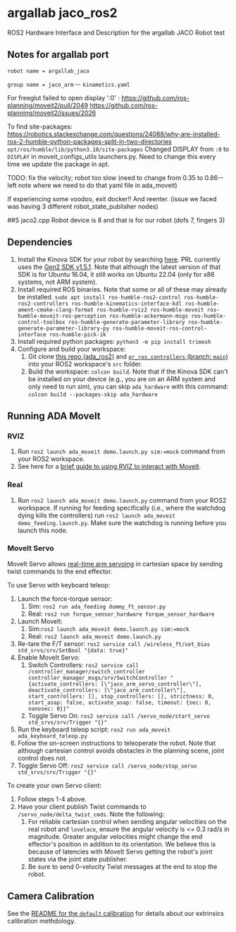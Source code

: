 # argallab jaco_ros2
ROS2 Hardware Interface and Description for the argallab JACO Robot
test

## Notes for argallab port
`robot name = argallab_jaco`

`group name = jaco_arm` -- `kinametics.yaml`

For freeglut failed to open display ':0' :
https://github.com/ros-planning/moveit2/pull/2049
https://github.com/ros-planning/moveit2/issues/2026

To find site-packages:
https://robotics.stackexchange.com/questions/24088/why-are-installed-ros-2-humble-python-packages-split-in-two-directories
`opt/ros/humble/lib/python3.10/site-packages`
Changed DISPLAY from `:0` to `DISPLAY` in moveit_configs_utils launchers.py. Need to change this every time we update the package in apt.

TODO: fix the velocity; robot too slow (need to change from 0.35 to 0.86--left note where we need to do that yaml file in ada_moveit)

If experiencing some voodoo, exit docker!! And reenter. (issue we faced was having 3 different robot_state_publisher nodes)

##S jaco2.cpp
Robot device is 8 and that is for our robot (dofs 7, fingers 3)



## Dependencies
1. Install the Kinova SDK for your robot by searching [here](https://www.kinovarobotics.com/resources?r=79301&s). PRL currently uses the [Gen2 SDK v1.5.1](https://drive.google.com/file/d/1UEQAow0XLcVcPCeQfHK9ERBihOCclkJ9/view). Note that although the latest version of that SDK is for Ubuntu 16.04, it still works on Ubuntu 22.04 (only for x86 systems, not ARM system).
2. Install required ROS binaries. Note that some or all of these may already be installed. `sudo apt install ros-humble-ros2-control ros-humble-ros2-controllers ros-humble-kinematics-interface-kdl ros-humble-ament-cmake-clang-format ros-humble-rviz2 ros-humble-moveit ros-humble-moveit-ros-perception ros-humble-ackermann-msgs ros-humble-control-toolbox ros-humble-generate-parameter-library ros-humble-generate-parameter-library-py ros-humble-moveit-ros-control-interface ros-humble-pick-ik`
3. Install required python packages: `python3 -m pip install trimesh`
4. Configure and build your workspace:
    1. Git clone [this repo (ada_ros2)](https://github.com/personalrobotics/ada_ros2) and [`pr_ros_controllers` (branch: `main`)](https://github.com/personalrobotics/pr_ros_controllers) into your ROS2 workspace's `src` folder.
    2. Build the workspace: `colcon build`. Note that if the Kinova SDK can't be installed on your device (e.g., you are on an ARM system and only need to run sim), you can skip `ada_hardware` with this command: `colcon build --packages-skip ada_hardware`

## Running ADA MoveIt
### RVIZ
1. Run `ros2 launch ada_moveit demo.launch.py sim:=mock` command from your ROS2 workspace.
2. See here for a [brief guide to using RVIZ to interact with MoveIt](https://moveit.picknik.ai/humble/doc/tutorials/quickstart_in_rviz/quickstart_in_rviz_tutorial.html).

### Real
1. Run `ros2 launch ada_moveit demo.launch.py` command from your ROS2 workspace. If running for feeding specifically (i.e., where the watchdog dying kills the controllers) run `ros2 launch ada_moveit demo_feeding.launch.py`. Make sure the watchdog is running before you launch this node.

### MoveIt Servo

MoveIt Servo allows [real-time arm servoing](https://moveit.picknik.ai/humble/doc/examples/realtime_servo/realtime_servo_tutorial.html) in cartesian space by sending twist commands to the end effector. 

To use Servo with keyboard teleop:
1. Launch the force-torque sensor:
    1. Sim: `ros2 run ada_feeding dummy_ft_sensor.py`
    2. Real: `ros2 run forque_sensor_hardware forque_sensor_hardware`
2. Launch MoveIt:
    1. Sim:`ros2 launch ada_moveit demo.launch.py sim:=mock`
    2. Real: `ros2 launch ada_moveit demo.launch.py`
3. Re-tare the F/T sensor: `ros2 service call /wireless_ft/set_bias std_srvs/srv/SetBool "{data: true}"`
4. Enable MoveIt Servo:
    1. Switch Controllers: `ros2 service call /controller_manager/switch_controller controller_manager_msgs/srv/SwitchController "{activate_controllers: [\"jaco_arm_servo_controller\"], deactivate_controllers: [\"jaco_arm_controller\"], start_controllers: [], stop_controllers: [], strictness: 0, start_asap: false, activate_asap: false, timeout: {sec: 0, nanosec: 0}}"`
    2. Toggle Servo On: `ros2 service call /servo_node/start_servo std_srvs/srv/Trigger "{}"`
5. Run the keyboard teleop script: `ros2 run ada_moveit ada_keyboard_teleop.py`
6. Follow the on-screen instructions to teleoperate the robot. Note that although cartesian control avoids obstacles in the planning scene, joint control does not.
7. Toggle Servo Off: `ros2 service call /servo_node/stop_servo std_srvs/srv/Trigger "{}"`

To create your own Servo client:
1. Follow steps 1-4 above.
2. Have your client publish Twist commands to `/servo_node/delta_twist_cmds`. Note the following:
    1. For reliable cartesian control when sending angular velocities on the real robot and `lovelace`, ensure the angular velocity is <= 0.3 rad/s in magnitude. Greater angular velocities might change the end effector's position in addition to its orientation. We believe this is because of latencies with MoveIt Servo getting the robot's joint states via the joint state publisher.
    2. Be sure to send 0-velocity Twist messages at the end to stop the robot.

## Camera Calibration

See the [README for the `default` calibration](./ada_moveit/calib/default/README.md) for details about our extrinsics calibration methdology.



